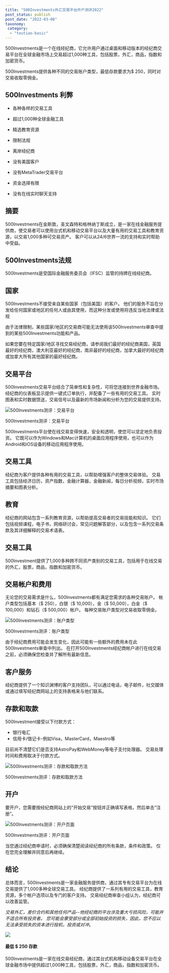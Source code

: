 ```yaml
---
title: "500Investments外汇交易平台开户测评2022"
post_status: publish
post_date: "2022-03-08"
taxonomy:
 category: 
  - "toutiao-basic"
---
```


500Investments是一个在线经纪商，它允许用户通过桌面和移动版本的经纪商交易平台在全球金融市场上交易超过1,000种工具，包括股票，外汇，商品，指数和加密货币。

500Investments提供各种不同的交易账户类型，最低存款要求为$ 250，同时对交易收取零佣金。

## 500Investments 利弊

- 各种各样的交易工具
    
- 超过1,000种全球金融工具
    
- 精选教育资源
    
- 限制法规
    
- 离岸经纪商
    
- 没有美国客户
    
- 没有MetaTrader交易平台
    
- 资金选择有限
    
- 没有在线实时聊天支持
    

## 摘要

500Investments在金斯敦，圣文森特和格林纳丁斯成立，是一家在线金融服务提供商，使交易者可以使用台式机和移动交易平台以及大量有用的交易工具和教育资源，以交易1,000多种可交易资产。 客户可以从24/6世界一流的支持和实时帮助中受益。

## 500Investments法规

500Investments是受国际金融服务委员会（IFSC）监管的持牌在线经纪商。

## 国家

500Investments不接受来自某些国家（包括美国）的客户。 他们的服务不旨在分发给任何国家或地区的任何人或由其使用，而这种分发或使用将违反当地法律或法规

由于法律限制，某些国家/地区的交易商可能无法使用该500Investments审查中提到的某些500Investments功能和产品。

如果您要在特定国家/地区寻找交易经纪商，请参阅我们最好的经纪商美国，英国最好的经纪商，澳大利亚最好的经纪商，南非最好的经纪商，加拿大最好的经纪商或加拿大所有其他国家的最好经纪商。

## 交易平台

500Investments交易平台结合了简单性和复杂性，可将您连接到世界金融市场。 经纪商的仪表板显示提供一键式订单执行，并配备了一些有用的交易工具。 实时图表和实时数据馈送，交易信号以及最新的市场新闻和分析为您的交易提供支持。

![500Investments测评：交易平台](https://cdn.fendou.la/funstoutiao/2020/11/500Investments-Review-Trading-Platform-1024x486.png "500Investments测评：交易平台")

500Investments测评：交易平台

500Investments平台使在线交易变得快速，安全和透明，使您可以坚定地负责投资。 它既可以作为Windows和Mac计算机的桌面应用程序使用，也可以作为Android和iOS设备的移动应用程序使用。

## 交易工具

经纪商为客户提供各种有用的交易工具，以帮助增强客户的整体交易体验。 交易工具包括经济日历，资产指数，金融计算器，金融新闻，每日分析视频，实时市场摘要和图表分析。

## 教育

经纪商的网站包含一系列教育资源，以帮助提高交易者的交易技能和知识。 它们包括视频课程，电子书，网络研讨会，常见问题解答部分，以及包含一系列交易条款及其详细解释的交易术语表。

## 交易工具

500Investment提供了1,000多种跨不同资产类别的交易工具，包括用于在线交易的外汇，股票，商品，指数和加密货币。

## 交易帐户和费用

无论您的交易需求是什么，500Investments都有满足您需求的各种交易账户。 帐户类型包括基本（$ 250），白银（$ 10,000），金（$ 50,000），白金（$ 100,000）和钻石（$ 500,000）帐户。 每种交易账户类型对交易收取零佣金。

![500Investments测评：账户类型](https://cdn.fendou.la/funstoutiao/2020/11/500Investments-Review-Account-Types-1024x497.jpg "500Investments测评：账户类型")

500Investments测评：账户类型

由于经纪商费用可能会发生变化，因此可能有一些额外的费用未在此500Investments审查中列出。 在打开500Investments经纪商帐户进行在线交易之前，必须确保您检查并了解所有最新信息。

## 客户服务

经纪商提供了一个知识渊博的客户支持团队，可以通过电话，电子邮件，社交媒体或通过填写经纪商网站上的支持表格来与他们联系。

## 存款和取款

500Investment接受以下付款方式：

- 银行电汇
- 信用卡/借记卡-例如Visa，MasterCard，Maestro等

目前尚不清楚它们是否支持AstroPay和WebMoney等电子支付处理器。 交易处理时间和费用取决于付款方式。

![500Investments测评：存款和取款方法](https://cdn.fendou.la/funstoutiao/2020/11/500Investments-Review-Deposit-Withdrawal-Methods.jpg "500Investments测评：存款和取款方法")

500Investments测评：存款和取款方法

## 开户

要开户，您需要按经纪商网站上的“开始交易”按钮并正确填写表格，然后单击“注册”。

![500Investments测评：开户页面](https://cdn.fendou.la/funstoutiao/2020/11/500Investments-Review-Account-Opening-Page.jpg "500Investments测评：开户页面")

500Investments测评：开户页面

当您通过经纪商申请时，必须确保清楚阅读经纪商的所有条款，条件和政策。 仅在您完全理解并同意后再继续。

## 结论

总体而言，500Investments是一家金融服务提供商，通过其专有交易平台为在线交易提供了1,000多种全球交易工具。 经纪商提供了一系列有用的交易工具，教育资源，多个帐户选项以及专门的客户支持。 交易经纪商审查小组认为，经纪商可以改善监管。

_交易外汇，差价合约和其他任何产品--他经纪商的平台涉及重大亏损风险，可能并不适合所有投资者。 您可能会蒙受部分或全部初始投资的损失，因此，您不应以无法承受损失的资本进行投机，投资或对冲_。

![](https://cdn.fendou.la/funstoutiao/2020/11/500investments-Logo.png)

#### 最低 **$ 250** 存款

500Investments是一家在线交易经纪商，通过其台式机和移动设备交易平台在全球金融市场中提供超过1,000种工具，包括股票，外汇，商品，指数和加密货币。
